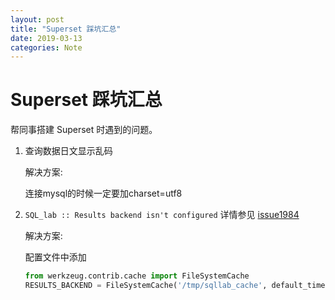```yaml
---
layout: post
title: "Superset 踩坑汇总"
date: 2019-03-13
categories: Note
---
```


# Superset 踩坑汇总

帮同事搭建 Superset 时遇到的问题。

1. 查询数据日文显示乱码

    解决方案:

      连接mysql的时候一定要加charset=utf8

2. `SQL_lab :: Results backend isn't configured` 详情参见 [issue1984](https://github.com/apache/incubator-superset/issues/1984)

    解决方案:

    配置文件中添加

    ```Python
    from werkzeug.contrib.cache import FileSystemCache
    RESULTS_BACKEND = FileSystemCache('/tmp/sqllab_cache', default_timeout=60*24*7)
    ```
